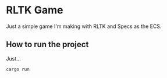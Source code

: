 # RLTK Game

Just a simple game I'm making with RLTK and Specs as the ECS.

## How to run the project

Just...
```
cargo run
```
